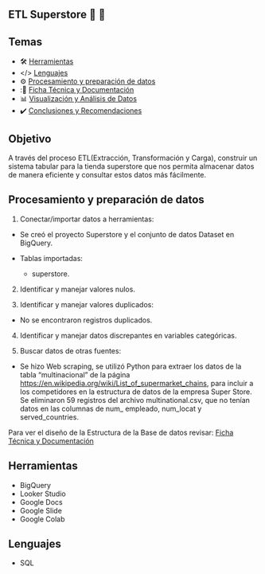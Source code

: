 ## ETL Superstore :department_store: :shopping_cart:

## Temas

- :hammer_and_wrench: [Herramientas](#herramientas)
- </> [Lenguajes](#lenguajes)
- :gear: [Procesamiento y preparación de datos](#procesamiento-y-preparación-de-datos)
- ::memo: [Ficha Técnica y Documentación](/Ficha_Tecnica/README.md)
- :bar_chart: [Visualización y Análisis de Datos](/Visualizacion/README.md)
- :heavy_check_mark: [Conclusiones y Recomendaciones](/Presentacion/README.md)


## Objetivo

A través del proceso ETL(Extracción, Transformación y Carga), construir un sistema tabular para la tienda superstore que nos permita almacenar datos de manera eficiente y consultar estos datos más fácilmente.

   
## Procesamiento y preparación de datos

1. Conectar/importar datos a herramientas:

* Se creó el proyecto Superstore y el conjunto de datos Dataset en BigQuery.

* Tablas importadas: 

    - superstore.

2. Identificar y manejar valores nulos.

3. Identificar y manejar valores duplicados:

* No se encontraron registros duplicados.

4. Identificar y manejar datos discrepantes en variables categóricas.

5. Buscar datos de otras fuentes:

* Se hizo Web scraping, se utilizó Python para extraer los datos de la tabla “multinacional” de la página https://en.wikipedia.org/wiki/List_of_supermarket_chains, para incluir a los competidores en la estructura de datos de la empresa Super Store. Se eliminaron 59 registros  del archivo multinational.csv, que no tenían datos en las columnas de num_ empleado,  num_locat y  served_countries.

Para ver el diseño de la Estructura de la Base de datos revisar: [Ficha Técnica y Documentación](/Ficha_Tecnica/MER_Supestore.pdf)

## Herramientas

* BigQuery
* Looker Studio
* Google Docs
* Google Slide
* Google Colab

## Lenguajes

* SQL




